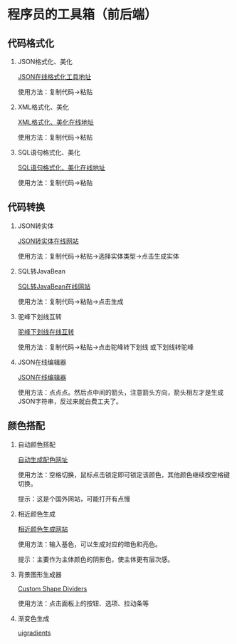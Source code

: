 # 程序员的工具箱（前后端）

## 代码格式化

1. JSON格式化、美化

   [JSON在线格式化工具地址](https://www.toolnb.com/tools/json.html)

   使用方法：复制代码->粘贴

2. XML格式化、美化

   [XML格式化、美化在线地址](https://tool.oschina.net/codeformat/xml)

   使用方法：复制代码->粘贴

3. SQL语句格式化、美化

   [SQL语句格式化、美化在线地址](https://tool.lu/sql/)

   使用方法：复制代码->粘贴



## 代码转换

1. JSON转实体

   [JSON转实体在线网站](https://www.sojson.com/json2entity.html)

   使用方法：复制代码->粘贴->选择实体类型->点击生成实体

2. SQL转JavaBean

   [SQL转JavaBean在线网站](http://www.toolscat.com/db/sql-java)

   使用方法：复制代码->粘贴->点击生成

3. 驼峰下划线互转

   [驼峰下划线在线互转](https://www.bejson.com/convert/camel_underscore/)

   使用方法：复制代码->粘贴->点击驼峰转下划线 或下划线转驼峰

4. JSON在线编辑器

   [JSON在线编辑器](http://www.ab173.com/json/jsoneditoronline.php)

   使用方法：点点点。然后点中间的箭头，注意箭头方向，箭头相左才是生成JSON字符串，反过来就白费工夫了。



## 颜色搭配

1. 自动颜色搭配

   [自动生成配色网址](https://coolors.co/generate)

   使用方法：空格切换，鼠标点击锁定即可锁定该颜色，其他颜色继续按空格键切换。

   提示：这是个国外网站，可能打开有点慢

2. 相近颜色生成

   [相近颜色生成网站](https://gonglue.qinggl.com/app/color/xiangjinyansequsejisuanqi.jsp)

   使用方法：输入基色，可以生成对应的暗色和亮色。

   提示：主要作为主体颜色的阴影色，使主体更有层次感。

3. 背景图形生成器

   [Custom Shape Dividers](https://www.shapedivider.app/)

   使用方法：点击面板上的按钮、选项、拉动条等

4. 渐变色生成

   [uigradients](https://uigradients.com/#Hersheys)

